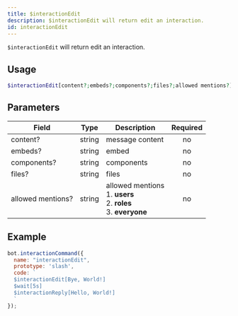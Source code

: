 ```yaml
---
title: $interactionEdit 
description: $interactionEdit will return edit an interaction.
id: interactionEdit
---
```


`$interactionEdit` will return edit an interaction.

## Usage

```php
$interactionEdit[content?;embeds?;components?;files?;allowed mentions?]
```

## Parameters 


| Field     | Type    | Description                                        | Required |
|-----------|---------|----------------------------------------------------| :------: |
| content?    | string  | message content                             | no      |
| embeds?    | string  | embed                             | no      |
| components?    | string  | components                             | no      |
| files?    | string  | files                             | no      |
| allowed mentions?    | string  | allowed mentions <br /> 1. **users** <br /> 2. **roles** <br /> 3. **everyone**                             | no      |


## Example

```javascript
bot.interactionCommand({
  name: "interactionEdit",
  prototype: 'slash',
  code: `
  $interactionEdit[Bye, World!]
  $wait[5s]
  $interactionReply[Hello, World!]
  `
});
```
